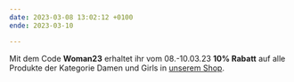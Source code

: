 ```yaml
---
date: 2023-03-08 13:02:12 +0100
ende: 2023-03-10

---
```

Mit dem Code **Woman23** erhaltet ihr vom 08.-10.03.23 **10% Rabatt** auf alle Produkte der Kategorie Damen und Girls in [unserem Shop](https://vcmuellheim.fan12.de/kategorien/damen/).